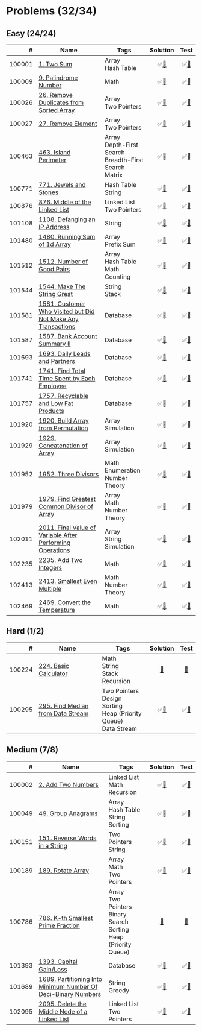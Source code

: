 # Problems (32/34)

## Easy (24/24)

|      # | Name                                                                   | Tags                                                                | Solution                           | Test                            |
|-------:|------------------------------------------------------------------------|---------------------------------------------------------------------|:----------------------------------:|:-------------------------------:|
| 100001 | [1. Two Sum][100001]                                                   | Array <br> Hash Table                                               | &#9989;[&#128190;][100001solution] | &#9989;[&#128190;][100001tests] |
| 100009 | [9. Palindrome Number][100009]                                         | Math                                                                | &#9989;[&#128190;][100009solution] | &#9989;[&#128190;][100009tests] |
| 100026 | [26. Remove Duplicates from Sorted Array][100026]                      | Array <br> Two Pointers                                             | &#9989;[&#128190;][100026solution] | &#9989;[&#128190;][100026tests] |
| 100027 | [27. Remove Element][100027]                                           | Array <br> Two Pointers                                             | &#9989;[&#128190;][100027solution] | &#9989;[&#128190;][100027tests] |
| 100463 | [463. Island Perimeter][100463]                                        | Array <br> Depth-First Search <br> Breadth-First Search <br> Matrix | &#9989;[&#128190;][100463solution] | &#9989;[&#128190;][100463tests] |
| 100771 | [771. Jewels and Stones][100771]                                       | Hash Table <br> String                                              | &#9989;[&#128190;][100771solution] | &#9989;[&#128190;][100771tests] |
| 100876 | [876. Middle of the Linked List][100876]                               | Linked List <br> Two Pointers                                       | &#9989;[&#128190;][100876solution] | &#9989;[&#128190;][100876tests] |
| 101108 | [1108. Defanging an IP Address][101108]                                | String                                                              | &#9989;[&#128190;][101108solution] | &#9989;[&#128190;][101108tests] |
| 101480 | [1480. Running Sum of 1d Array][101480]                                | Array <br> Prefix Sum                                               | &#9989;[&#128190;][101480solution] | &#9989;[&#128190;][101480tests] |
| 101512 | [1512. Number of Good Pairs][101512]                                   | Array <br> Hash Table <br> Math <br> Counting                       | &#9989;[&#128190;][101512solution] | &#9989;[&#128190;][101512tests] |
| 101544 | [1544. Make The String Great][101544]                                  | String <br> Stack                                                   | &#9989;[&#128190;][101544solution] | &#9989;[&#128190;][101544tests] |
| 101581 | [1581. Customer Who Visited but Did Not Make Any Transactions][101581] | Database                                                            | &#9989;[&#128190;][101581solution] | &#9989;[&#128190;][101581tests] |
| 101587 | [1587. Bank Account Summary II][101587]                                | Database                                                            | &#9989;[&#128190;][101587solution] | &#9989;[&#128190;][101587tests] |
| 101693 | [1693. Daily Leads and Partners][101693]                               | Database                                                            | &#9989;[&#128190;][101693solution] | &#9989;[&#128190;][101693tests] |
| 101741 | [1741. Find Total Time Spent by Each Employee][101741]                 | Database                                                            | &#9989;[&#128190;][101741solution] | &#9989;[&#128190;][101741tests] |
| 101757 | [1757. Recyclable and Low Fat Products][101757]                        | Database                                                            | &#9989;[&#128190;][101757solution] | &#9989;[&#128190;][101757tests] |
| 101920 | [1920. Build Array from Permutation][101920]                           | Array <br> Simulation                                               | &#9989;[&#128190;][101920solution] | &#9989;[&#128190;][101920tests] |
| 101929 | [1929. Concatenation of Array][101929]                                 | Array <br> Simulation                                               | &#9989;[&#128190;][101929solution] | &#9989;[&#128190;][101929tests] |
| 101952 | [1952. Three Divisors][101952]                                         | Math <br> Enumeration <br> Number Theory                            | &#9989;[&#128190;][101952solution] | &#9989;[&#128190;][101952tests] |
| 101979 | [1979. Find Greatest Common Divisor of Array][101979]                  | Array <br> Math <br> Number Theory                                  | &#9989;[&#128190;][101979solution] | &#9989;[&#128190;][101979tests] |
| 102011 | [2011. Final Value of Variable After Performing Operations][102011]    | Array <br> String <br> Simulation                                   | &#9989;[&#128190;][102011solution] | &#9989;[&#128190;][102011tests] |
| 102235 | [2235. Add Two Integers][102235]                                       | Math                                                                | &#9989;[&#128190;][102235solution] | &#9989;[&#128190;][102235tests] |
| 102413 | [2413. Smallest Even Multiple][102413]                                 | Math <br> Number Theory                                             | &#9989;[&#128190;][102413solution] | &#9989;[&#128190;][102413tests] |
| 102469 | [2469. Convert the Temperature][102469]                                | Math                                                                | &#9989;[&#128190;][102469solution] | &#9989;[&#128190;][102469tests] |

[100001]: https://leetcode.com/problems/two-sum
[100009]: https://leetcode.com/problems/palindrome-number
[100026]: https://leetcode.com/problems/remove-duplicates-from-sorted-array/
[100027]: https://leetcode.com/problems/remove-element/
[100463]: https://leetcode.com/problems/island-perimeter
[100771]: https://leetcode.com/problems/jewels-and-stones
[100876]: https://leetcode.com/problems/middle-of-the-linked-list/
[101108]: https://leetcode.com/problems/defanging-an-ip-address/
[101480]: https://leetcode.com/problems/running-sum-of-1d-array/
[101512]: https://leetcode.com/problems/number-of-good-pairs
[101544]: https://leetcode.com/problems/make-the-string-great/
[101581]: https://leetcode.com/problems/customer-who-visited-but-did-not-make-any-transactions/
[101587]: https://leetcode.com/problems/bank-account-summary-ii/
[101693]: https://leetcode.com/problems/daily-leads-and-partners/
[101741]: https://leetcode.com/problems/find-total-time-spent-by-each-employee/
[101757]: https://leetcode.com/problems/recyclable-and-low-fat-products/
[101920]: https://leetcode.com/problems/build-array-from-permutation/
[101929]: https://leetcode.com/problems/concatenation-of-array/
[101952]: https://leetcode.com/problems/three-divisors/
[101979]: https://leetcode.com/problems/find-greatest-common-divisor-of-array/
[102011]: https://leetcode.com/problems/final-value-of-variable-after-performing-operations/
[102235]: https://leetcode.com/problems/add-two-integers/
[102413]: https://leetcode.com/problems/smallest-even-multiple/
[102469]: https://leetcode.com/problems/convert-the-temperature/

[100001solution]: src/main/java/org/ck/leetcode/problems/problem0001/Solution.java
[100009solution]: src/main/java/org/ck/leetcode/problems/problem0009/Solution.java
[100026solution]: src/main/java/org/ck/leetcode/problems/problem0026/Solution.java
[100027solution]: src/main/java/org/ck/leetcode/problems/problem0027/Solution.java
[100463solution]: src/main/java/org/ck/leetcode/problems/problem0463/Solution.java
[100771solution]: src/main/java/org/ck/leetcode/problems/problem0771/Solution.java
[100876solution]: src/main/java/org/ck/leetcode/problems/problem0876/Solution.java
[101108solution]: src/main/java/org/ck/leetcode/problems/problem1108/Solution.java
[101480solution]: src/main/java/org/ck/leetcode/problems/problem1480/Solution.java
[101512solution]: src/main/java/org/ck/leetcode/problems/problem1512/Solution.java
[101544solution]: src/main/java/org/ck/leetcode/problems/problem1544/Solution.java
[101581solution]: src/main/java/org/ck/leetcode/problems/problem1581/Solution.java
[101587solution]: src/main/java/org/ck/leetcode/problems/problem1587/Solution.java
[101693solution]: src/main/java/org/ck/leetcode/problems/problem1693/Solution.java
[101741solution]: src/main/java/org/ck/leetcode/problems/problem1741/Solution.java
[101757solution]: src/main/java/org/ck/leetcode/problems/problem1757/Solution.java
[101920solution]: src/main/java/org/ck/leetcode/problems/problem1920/Solution.java
[101929solution]: src/main/java/org/ck/leetcode/problems/problem1929/Solution.java
[101952solution]: src/main/java/org/ck/leetcode/problems/problem1952/Solution.java
[101979solution]: src/main/java/org/ck/leetcode/problems/problem1979/Solution.java
[102011solution]: src/main/java/org/ck/leetcode/problems/problem2011/Solution.java
[102235solution]: src/main/java/org/ck/leetcode/problems/problem2235/Solution.java
[102413solution]: src/main/java/org/ck/leetcode/problems/problem2413/Solution.java
[102469solution]: src/main/java/org/ck/leetcode/problems/problem2469/Solution.java

[100001tests]: src/test/java/org/ck/leetcode/problems/problem0001/SolutionTest.java
[100009tests]: src/test/java/org/ck/leetcode/problems/problem0009/SolutionTest.java
[100026tests]: src/test/java/org/ck/leetcode/problems/problem0026/SolutionTest.java
[100027tests]: src/test/java/org/ck/leetcode/problems/problem0027/SolutionTest.java
[100463tests]: src/test/java/org/ck/leetcode/problems/problem0463/SolutionTest.java
[100771tests]: src/test/java/org/ck/leetcode/problems/problem0771/SolutionTest.java
[100876tests]: src/test/java/org/ck/leetcode/problems/problem0876/SolutionTest.java
[101108tests]: src/test/java/org/ck/leetcode/problems/problem1108/SolutionTest.java
[101480tests]: src/test/java/org/ck/leetcode/problems/problem1480/SolutionTest.java
[101512tests]: src/test/java/org/ck/leetcode/problems/problem1512/SolutionTest.java
[101544tests]: src/test/java/org/ck/leetcode/problems/problem1544/SolutionTest.java
[101581tests]: src/test/java/org/ck/leetcode/problems/problem1581/SolutionTest.java
[101587tests]: src/test/java/org/ck/leetcode/problems/problem1587/SolutionTest.java
[101693tests]: src/test/java/org/ck/leetcode/problems/problem1693/SolutionTest.java
[101741tests]: src/test/java/org/ck/leetcode/problems/problem1741/SolutionTest.java
[101757tests]: src/test/java/org/ck/leetcode/problems/problem1757/SolutionTest.java
[101920tests]: src/test/java/org/ck/leetcode/problems/problem1920/SolutionTest.java
[101929tests]: src/test/java/org/ck/leetcode/problems/problem1929/SolutionTest.java
[101952tests]: src/test/java/org/ck/leetcode/problems/problem1952/SolutionTest.java
[101979tests]: src/test/java/org/ck/leetcode/problems/problem1979/SolutionTest.java
[102011tests]: src/test/java/org/ck/leetcode/problems/problem2011/SolutionTest.java
[102235tests]: src/test/java/org/ck/leetcode/problems/problem2235/SolutionTest.java
[102413tests]: src/test/java/org/ck/leetcode/problems/problem2413/SolutionTest.java
[102469tests]: src/test/java/org/ck/leetcode/problems/problem2469/SolutionTest.java


## Hard (1/2)

|      # | Name                                        | Tags                                                                              | Solution                           | Test                            |
|-------:|---------------------------------------------|-----------------------------------------------------------------------------------|:----------------------------------:|:-------------------------------:|
| 100224 | [224. Basic Calculator][100224]             | Math <br> String <br> Stack <br> Recursion                                        | [&#128190;][100224solution]        | [&#128190;][100224tests]        |
| 100295 | [295. Find Median from Data Stream][100295] | Two Pointers <br> Design <br> Sorting <br> Heap (Priority Queue) <br> Data Stream | &#9989;[&#128190;][100295solution] | &#9989;[&#128190;][100295tests] |

[100224]: https://leetcode.com/problems/basic-calculator/
[100295]: https://leetcode.com/problems/find-median-from-data-stream/

[100224solution]: src/main/java/org/ck/leetcode/problems/problem0224/Solution.java
[100295solution]: src/main/java/org/ck/leetcode/problems/problem0295/MedianFinder.java

[100224tests]: src/test/java/org/ck/leetcode/problems/problem0224/SolutionTest.java
[100295tests]: src/test/java/org/ck/leetcode/problems/problem0295/MedianFinderTest.java


## Medium (7/8)

|      # | Name                                                                    | Tags                                                                               | Solution                           | Test                            |
|-------:|-------------------------------------------------------------------------|------------------------------------------------------------------------------------|:----------------------------------:|:-------------------------------:|
| 100002 | [2. Add Two Numbers][100002]                                            | Linked List <br> Math <br> Recursion                                               | &#9989;[&#128190;][100002solution] | &#9989;[&#128190;][100002tests] |
| 100049 | [49. Group Anagrams][100049]                                            | Array <br> Hash Table <br> String <br> Sorting                                     | &#9989;[&#128190;][100049solution] | &#9989;[&#128190;][100049tests] |
| 100151 | [151. Reverse Words in a String][100151]                                | Two Pointers <br> String                                                           | &#9989;[&#128190;][100151solution] | &#9989;[&#128190;][100151tests] |
| 100189 | [189. Rotate Array][100189]                                             | Array <br> Math <br> Two Pointers                                                  | &#9989;[&#128190;][100189solution] | &#9989;[&#128190;][100189tests] |
| 100786 | [786. K-th Smallest Prime Fraction][100786]                             | Array <br> Two Pointers <br> Binary Search <br> Sorting <br> Heap (Priority Queue) | [&#128190;][100786solution]        | [&#128190;][100786tests]        |
| 101393 | [1393. Capital Gain/Loss][101393]                                       | Database                                                                           | &#9989;[&#128190;][101393solution] | &#9989;[&#128190;][101393tests] |
| 101689 | [1689. Partitioning Into Minimum Number Of Deci-Binary Numbers][101689] | String <br> Greedy                                                                 | &#9989;[&#128190;][101689solution] | &#9989;[&#128190;][101689tests] |
| 102095 | [2095. Delete the Middle Node of a Linked List][102095]                 | Linked List <br> Two Pointers                                                      | &#9989;[&#128190;][102095solution] | &#9989;[&#128190;][102095tests] |

[100002]: https://leetcode.com/problems/add-two-numbers/
[100049]: https://leetcode.com/problems/group-anagrams
[100151]: https://leetcode.com/problems/reverse-words-in-a-string/
[100189]: https://leetcode.com/problems/rotate-array
[100786]: https://leetcode.com/problems/k-th-smallest-prime-fraction
[101393]: https://leetcode.com/problems/capital-gainloss/
[101689]: https://leetcode.com/problems/partitioning-into-minimum-number-of-deci-binary-numbers/
[102095]: https://leetcode.com/problems/delete-the-middle-node-of-a-linked-list/

[100002solution]: src/main/java/org/ck/leetcode/problems/problem0002/Solution.java
[100049solution]: src/main/java/org/ck/leetcode/problems/problem0049/Solution.java
[100151solution]: src/main/java/org/ck/leetcode/problems/problem0151/Solution.java
[100189solution]: src/main/java/org/ck/leetcode/problems/problem0189/Solution.java
[100786solution]: src/main/java/org/ck/leetcode/problems/problem0786/Solution.java
[101393solution]: src/main/java/org/ck/leetcode/problems/problem1393/Solution.java
[101689solution]: src/main/java/org/ck/leetcode/problems/problem1689/Solution.java
[102095solution]: src/main/java/org/ck/leetcode/problems/problem2095/Solution.java

[100002tests]: src/test/java/org/ck/leetcode/problems/problem0002/SolutionTest.java
[100049tests]: src/test/java/org/ck/leetcode/problems/problem0049/SolutionTest.java
[100151tests]: src/test/java/org/ck/leetcode/problems/problem0151/SolutionTest.java
[100189tests]: src/test/java/org/ck/leetcode/problems/problem0189/SolutionTest.java
[100786tests]: src/test/java/org/ck/leetcode/problems/problem0786/SolutionTest.java
[101393tests]: src/test/java/org/ck/leetcode/problems/problem1393/SolutionTest.java
[101689tests]: src/test/java/org/ck/leetcode/problems/problem1689/SolutionTest.java
[102095tests]: src/test/java/org/ck/leetcode/problems/problem2095/SolutionTest.java

